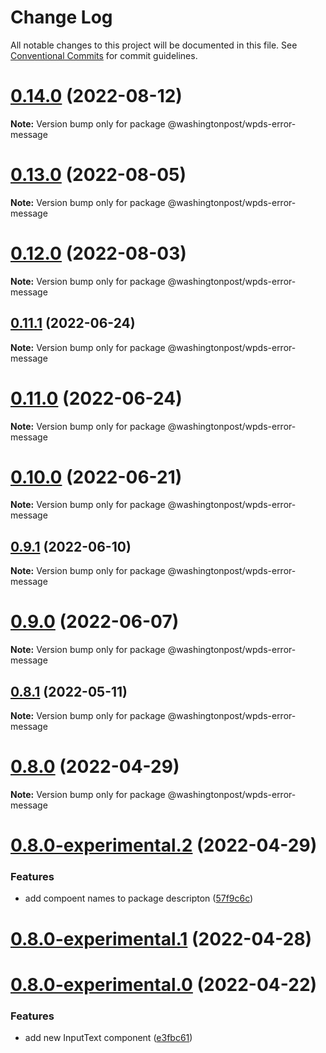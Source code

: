 # Change Log

All notable changes to this project will be documented in this file.
See [Conventional Commits](https://conventionalcommits.org) for commit guidelines.

# [0.14.0](https://github.com/WPMedia/wpds-ui-kit/compare/v0.13.0...v0.14.0) (2022-08-12)

**Note:** Version bump only for package @washingtonpost/wpds-error-message





# [0.13.0](https://github.com/WPMedia/wpds-ui-kit/compare/v0.12.0...v0.13.0) (2022-08-05)

**Note:** Version bump only for package @washingtonpost/wpds-error-message





# [0.12.0](https://github.com/WPMedia/wpds-ui-kit/compare/v0.11.2...v0.12.0) (2022-08-03)

**Note:** Version bump only for package @washingtonpost/wpds-error-message





## [0.11.1](https://github.com/WPMedia/wpds-ui-kit/compare/v0.11.0...v0.11.1) (2022-06-24)

**Note:** Version bump only for package @washingtonpost/wpds-error-message





# [0.11.0](https://github.com/WPMedia/wpds-ui-kit/compare/v0.10.0...v0.11.0) (2022-06-24)

**Note:** Version bump only for package @washingtonpost/wpds-error-message





# [0.10.0](https://github.com/WPMedia/wpds-ui-kit/compare/v0.9.1...v0.10.0) (2022-06-21)

**Note:** Version bump only for package @washingtonpost/wpds-error-message





## [0.9.1](https://github.com/WPMedia/wpds-ui-kit/compare/v0.9.0...v0.9.1) (2022-06-10)

**Note:** Version bump only for package @washingtonpost/wpds-error-message





# [0.9.0](https://github.com/WPMedia/wpds-ui-kit/compare/v0.9.0-experimental.3...v0.9.0) (2022-06-07)

**Note:** Version bump only for package @washingtonpost/wpds-error-message





## [0.8.1](https://github.com/WPMedia/wpds-ui-kit/compare/v0.8.0...v0.8.1) (2022-05-11)

**Note:** Version bump only for package @washingtonpost/wpds-error-message





# [0.8.0](https://github.com/WPMedia/wpds-ui-kit/compare/v0.8.0-experimental.2...v0.8.0) (2022-04-29)

**Note:** Version bump only for package @washingtonpost/wpds-error-message





# [0.8.0-experimental.2](https://github.com/WPMedia/wpds-ui-kit/compare/v0.6.5...v0.8.0-experimental.2) (2022-04-29)


### Features

* add compoent names to package descripton ([57f9c6c](https://github.com/WPMedia/wpds-ui-kit/commit/57f9c6cc57f15b290593aad22cd436054eb25256))



# [0.8.0-experimental.1](https://github.com/WPMedia/wpds-ui-kit/compare/v0.8.0-experimental.0...v0.8.0-experimental.1) (2022-04-28)



# [0.8.0-experimental.0](https://github.com/WPMedia/wpds-ui-kit/compare/v0.6.4...v0.8.0-experimental.0) (2022-04-22)


### Features

* add new InputText component ([e3fbc61](https://github.com/WPMedia/wpds-ui-kit/commit/e3fbc6187ffa798306b123e56004932d6fcb0380))
